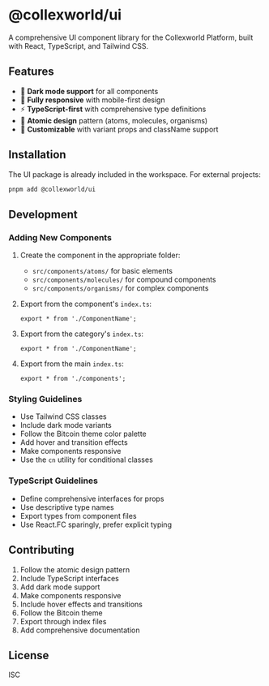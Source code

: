 # @collexworld/ui

A comprehensive UI component library for the Collexworld Platform, built with React, TypeScript, and Tailwind CSS.

## Features

- 🌙 **Dark mode support** for all components
- 📱 **Fully responsive** with mobile-first design
- ⚡ **TypeScript-first** with comprehensive type definitions
- 🎯 **Atomic design** pattern (atoms, molecules, organisms)
- 🔧 **Customizable** with variant props and className support

## Installation

The UI package is already included in the workspace. For external projects:

```bash
pnpm add @collexworld/ui
```

## Development

### Adding New Components

1. Create the component in the appropriate folder:
   - `src/components/atoms/` for basic elements
   - `src/components/molecules/` for compound components
   - `src/components/organisms/` for complex components

2. Export from the component's `index.ts`:

   ```tsx
   export * from './ComponentName';
   ```

3. Export from the category's `index.ts`:

   ```tsx
   export * from './ComponentName';
   ```

4. Export from the main `index.ts`:
   ```tsx
   export * from './components';
   ```

### Styling Guidelines

- Use Tailwind CSS classes
- Include dark mode variants
- Follow the Bitcoin theme color palette
- Add hover and transition effects
- Make components responsive
- Use the `cn` utility for conditional classes

### TypeScript Guidelines

- Define comprehensive interfaces for props
- Use descriptive type names
- Export types from component files
- Use React.FC sparingly, prefer explicit typing

## Contributing

1. Follow the atomic design pattern
2. Include TypeScript interfaces
3. Add dark mode support
4. Make components responsive
5. Include hover effects and transitions
6. Follow the Bitcoin theme
7. Export through index files
8. Add comprehensive documentation

## License

ISC
